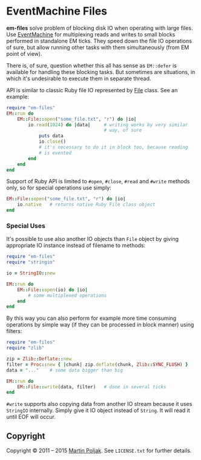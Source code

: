 EventMachine Files
==================

**em-files** solve problem of blocking disk IO when operating with
large files. Use [EventMachine][4] for multiplexing reads and writes
to small blocks performed in standalone EM ticks. They speed down the
file IO operations of sure, but allow running other tasks with them
simultaneously (from EM point of view).

There  is, of sure, question whether this all has sense as `EM::defer` 
is available for handling these blocking tasks. But sometimes are 
situations, in which it's undesirable to execute them in separate thread.

API is similar to classic Ruby file IO represented by [File][1] class.
See an example:
```ruby
require "em-files"
EM::run do
    EM::File::open("some_file.txt", "r") do |io|
        io.read(1024) do |data|     # writing works by very similar
                                    # way, of sure
            puts data
            io.close()
            # it's necessary to do it in block too, because reading
            # is evented
        end
    end
end
```

Support of Ruby API is limited to `#open`, `#close`, `#read` and `#write`
methods only, so for special operations use simply:

```ruby
EM::File::open("some_file.txt", "r") do |io|
    io.native   # returns native Ruby File class object
end
```

### Special Uses

It's possible to use also another IO objects than `File` object by
giving appropriate IO instance instead of filename to methods:

```ruby
require "em-files"
require "stringio"

io = StringIO::new

EM::run do
    EM::File::open(io) do |io|
        # some multiplexed operations
    end
end
```

By this way you can also perform for example more time consuming
operations by simple way (if they can be processed in block manner)
using filters:

```ruby
require "em-files"
require "zlib"

zip = Zlib::Deflate::new
filter = Proc::new { |chunk| zip.deflate(chunk, Zlib::SYNC_FLUSH) }
data = "..."    # some data bigger than big

EM::run do
    EM::File::write(data, filter)   # done in several ticks
end
```

`#write` supports also copying data from another IO stream because it
uses `StringIO` internally. Simply give it IO object instead of
`String`. It will read it until EOF will occur.


Copyright
---------

Copyright &copy; 2011 &ndash; 2015 [Martin Poljak][3]. See `LICENSE.txt` for further details.

[1]: http://www.ruby-doc.org/core/classes/File.html
[2]: http://github.com/martinkozak/em-files/issues
[3]: http://www.martinpoljak.net/
[4]: http://rubyeventmachine.com/
